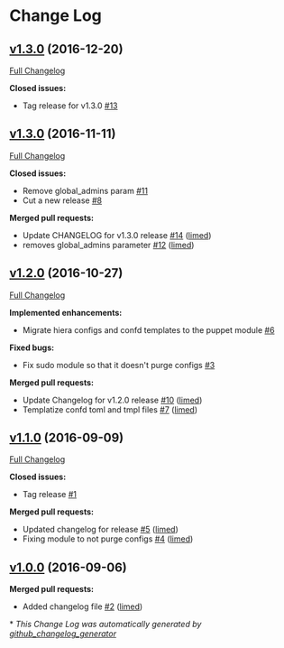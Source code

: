 # Change Log

## [v1.3.0](https://github.com/nubisproject/nubis-puppet-nubis_users/tree/v1.3.0) (2016-12-20)
[Full Changelog](https://github.com/nubisproject/nubis-puppet-nubis_users/compare/v1.3.0...v1.3.0)

**Closed issues:**

- Tag release for v1.3.0 [\#13](https://github.com/nubisproject/nubis-puppet-nubis_users/issues/13)

## [v1.3.0](https://github.com/nubisproject/nubis-puppet-nubis_users/tree/v1.3.0) (2016-11-11)
[Full Changelog](https://github.com/nubisproject/nubis-puppet-nubis_users/compare/v1.2.0...v1.3.0)

**Closed issues:**

- Remove global\_admins param [\#11](https://github.com/nubisproject/nubis-puppet-nubis_users/issues/11)
- Cut a new release [\#8](https://github.com/nubisproject/nubis-puppet-nubis_users/issues/8)

**Merged pull requests:**

- Update CHANGELOG for v1.3.0 release [\#14](https://github.com/nubisproject/nubis-puppet-nubis_users/pull/14) ([limed](https://github.com/limed))
- removes global\_admins parameter [\#12](https://github.com/nubisproject/nubis-puppet-nubis_users/pull/12) ([limed](https://github.com/limed))

## [v1.2.0](https://github.com/nubisproject/nubis-puppet-nubis_users/tree/v1.2.0) (2016-10-27)
[Full Changelog](https://github.com/nubisproject/nubis-puppet-nubis_users/compare/v1.1.0...v1.2.0)

**Implemented enhancements:**

- Migrate hiera configs and confd templates to the puppet module [\#6](https://github.com/nubisproject/nubis-puppet-nubis_users/issues/6)

**Fixed bugs:**

- Fix sudo module so that it doesn't purge configs [\#3](https://github.com/nubisproject/nubis-puppet-nubis_users/issues/3)

**Merged pull requests:**

- Update Changelog for v1.2.0 release [\#10](https://github.com/nubisproject/nubis-puppet-nubis_users/pull/10) ([limed](https://github.com/limed))
- Templatize confd toml and tmpl files [\#7](https://github.com/nubisproject/nubis-puppet-nubis_users/pull/7) ([limed](https://github.com/limed))

## [v1.1.0](https://github.com/nubisproject/nubis-puppet-nubis_users/tree/v1.1.0) (2016-09-09)
[Full Changelog](https://github.com/nubisproject/nubis-puppet-nubis_users/compare/v1.0.0...v1.1.0)

**Closed issues:**

- Tag release [\#1](https://github.com/nubisproject/nubis-puppet-nubis_users/issues/1)

**Merged pull requests:**

- Updated changelog for release [\#5](https://github.com/nubisproject/nubis-puppet-nubis_users/pull/5) ([limed](https://github.com/limed))
- Fixing module to not purge configs [\#4](https://github.com/nubisproject/nubis-puppet-nubis_users/pull/4) ([limed](https://github.com/limed))

## [v1.0.0](https://github.com/nubisproject/nubis-puppet-nubis_users/tree/v1.0.0) (2016-09-06)
**Merged pull requests:**

- Added changelog file [\#2](https://github.com/nubisproject/nubis-puppet-nubis_users/pull/2) ([limed](https://github.com/limed))



\* *This Change Log was automatically generated by [github_changelog_generator](https://github.com/skywinder/Github-Changelog-Generator)*